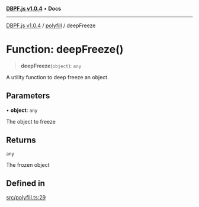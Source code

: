 [**DBPF.js v1.0.4**](../../README.md) • **Docs**

***

[DBPF.js v1.0.4](../../README.md) / [polyfill](../README.md) / deepFreeze

# Function: deepFreeze()

> **deepFreeze**(`object`): `any`

A utility function to deep freeze an object.

## Parameters

• **object**: `any`

The object to freeze

## Returns

`any`

The frozen object

## Defined in

[src/polyfill.ts:29](https://github.com/anonhostpi/DBPF.js/blob/e569a7b6dd4749dd61bb4dc9869d762307968221/src/polyfill.ts#L29)
